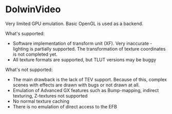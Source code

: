 # DolwinVideo

Very limited GPU emulation. Basic OpenGL is used as a backend.

What's supported:
- Software implementation of transform unit (XF). Very inaccurate - lighting is partially supported. The transformation of texture coordinates is not completed yet.
- All texture formats are supported, but TLUT versions may be buggy

What's not supported:
- The main drawback is the lack of TEV support. Because of this, complex scenes with effects are drawn with bugs or not drawn at all.
- Emulation of Advanced GX features such as Bump-mapping, indirect texturing, Z-textures not supported
- No normal texture caching
- There is no emulation of direct access to the EFB
